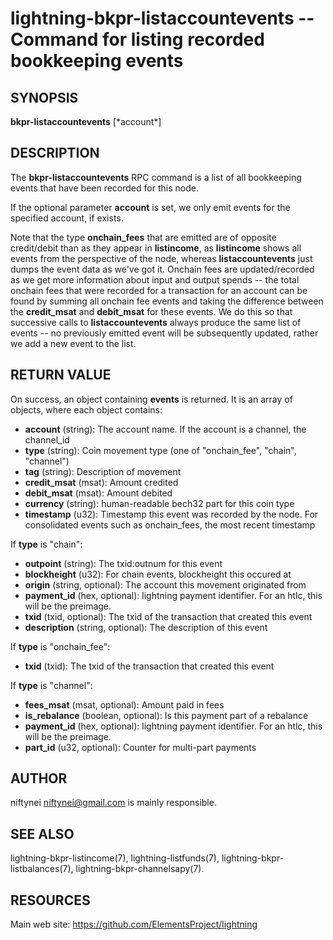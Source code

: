 lightning-bkpr-listaccountevents -- Command for listing recorded bookkeeping events
=============================================================================

SYNOPSIS
--------

**bkpr-listaccountevents** [\*account\*]

DESCRIPTION
-----------

The **bkpr-listaccountevents** RPC command is a list of all bookkeeping events that have been recorded for this node.

If the optional parameter **account** is set, we only emit events for the
specified account, if exists.

Note that the type **onchain\_fees** that are emitted are of opposite credit/debit than as they appear in **listincome**, as **listincome** shows all events from the perspective of the node, whereas **listaccountevents** just dumps the event data as we've got it. Onchain fees are updated/recorded as we get more information about input and output spends -- the total onchain fees that were recorded for a transaction for an account can be found by summing all onchain fee events and taking the difference between the **credit\_msat** and **debit\_msat** for these events. We do this so that successive calls to **listaccountevents** always
produce the same list of events -- no previously emitted event will be
subsequently updated, rather we add a new event to the list.


RETURN VALUE
------------

[comment]: # (GENERATE-FROM-SCHEMA-START)
On success, an object containing **events** is returned.  It is an array of objects, where each object contains:

- **account** (string): The account name. If the account is a channel, the channel\_id
- **type** (string): Coin movement type (one of "onchain\_fee", "chain", "channel")
- **tag** (string): Description of movement
- **credit\_msat** (msat): Amount credited
- **debit\_msat** (msat): Amount debited
- **currency** (string): human-readable bech32 part for this coin type
- **timestamp** (u32): Timestamp this event was recorded by the node. For consolidated events such as onchain\_fees, the most recent timestamp

If **type** is "chain":

  - **outpoint** (string): The txid:outnum for this event
  - **blockheight** (u32): For chain events, blockheight this occured at
  - **origin** (string, optional): The account this movement originated from
  - **payment\_id** (hex, optional): lightning payment identifier. For an htlc, this will be the preimage.
  - **txid** (txid, optional): The txid of the transaction that created this event
  - **description** (string, optional): The description of this event

If **type** is "onchain\_fee":

  - **txid** (txid): The txid of the transaction that created this event

If **type** is "channel":

  - **fees\_msat** (msat, optional): Amount paid in fees
  - **is\_rebalance** (boolean, optional): Is this payment part of a rebalance
  - **payment\_id** (hex, optional): lightning payment identifier. For an htlc, this will be the preimage.
  - **part\_id** (u32, optional): Counter for multi-part payments

[comment]: # (GENERATE-FROM-SCHEMA-END)

AUTHOR
------

niftynei <niftynei@gmail.com> is mainly responsible.

SEE ALSO
--------

lightning-bkpr-listincome(7), lightning-listfunds(7),
lightning-bkpr-listbalances(7), lightning-bkpr-channelsapy(7).

RESOURCES
---------

Main web site: <https://github.com/ElementsProject/lightning>

[comment]: # ( SHA256STAMP:e7c828540de32dbcc9c3b5f17c0f559a1217d34834d3fe8f3b8f79a9aacea9f5)

